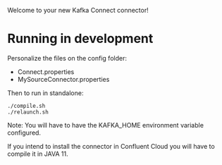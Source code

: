 Welcome to your new Kafka Connect connector!

# Running in development

Personalize the files on the config folder:
* Connect.properties
* MySourceConnector.properties

Then to run in standalone:
```
./compile.sh
./relaunch.sh
```

Note: You will have to have the KAFKA_HOME environment variable configured.

If you intend to install the connector in Confluent Cloud you will have to compile it in JAVA 11.
